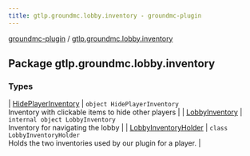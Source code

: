 ```yaml
---
title: gtlp.groundmc.lobby.inventory - groundmc-plugin
---
```


[groundmc-plugin](../index.html) / [gtlp.groundmc.lobby.inventory](.)

## Package gtlp.groundmc.lobby.inventory

### Types

| [HidePlayerInventory](-hide-player-inventory/index.html) | `object HidePlayerInventory`<br>Inventory with clickable items to hide other players |
| [LobbyInventory](-lobby-inventory/index.html) | `internal object LobbyInventory`<br>Inventory for navigating the lobby |
| [LobbyInventoryHolder](-lobby-inventory-holder/index.html) | `class LobbyInventoryHolder`<br>Holds the two inventories used by our plugin for a player. |

